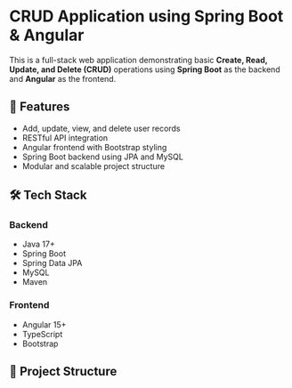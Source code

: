 # CRUD Application using Spring Boot & Angular

This is a full-stack web application demonstrating basic **Create, Read, Update, and Delete (CRUD)** operations using **Spring Boot** as the backend and **Angular** as the frontend.

## 📌 Features

- Add, update, view, and delete user records
- RESTful API integration
- Angular frontend with Bootstrap styling
- Spring Boot backend using JPA and MySQL
- Modular and scalable project structure

## 🛠️ Tech Stack

### Backend
- Java 17+
- Spring Boot
- Spring Data JPA
- MySQL
- Maven

### Frontend
- Angular 15+
- TypeScript
- Bootstrap

## 📁 Project Structure

